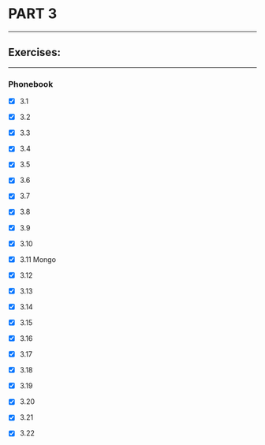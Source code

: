 # PART 3
****

## Exercises:
****
### Phonebook
- [x] 3.1 

- [x] 3.2

- [x] 3.3

- [x] 3.4 

- [x] 3.5

- [x] 3.6
 
- [x] 3.7 

- [x] 3.8

- [x] 3.9

- [x] 3.10 

- [x] 3.11 Mongo

- [x] 3.12

- [x] 3.13

- [x] 3.14 

- [x] 3.15

- [x] 3.16 

- [x] 3.17

- [x] 3.18

- [x] 3.19

- [x] 3.20 

- [x] 3.21 

- [x] 3.22 